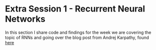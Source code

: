 Extra Session 1 - Recurrent Neural Networks
====================================

In this section I share code and findings for the week we are covering the topic of
RNNs and going over the blog post from Andrej Karpathy, found
[here](http://karpathy.github.io/2015/05/21/rnn-effectiveness/)  

